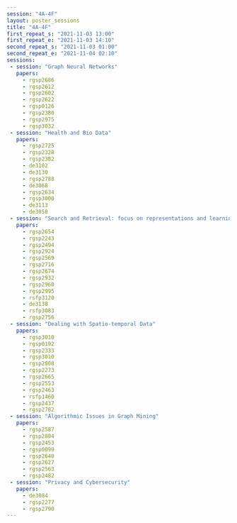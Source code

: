 ```yaml
---
session: "4A-4F"
layout: poster_sessions
title: "4A-4F"
first_repeat_s: "2021-11-03 13:00" 
first_repeat_e: "2021-11-03 14:10" 
second_repeat_s: "2021-11-03 01:00" 
second_repeat_e: "2021-11-04 02:10"
sessions:
 - session: "Graph Neural Networks"
   papers:
     - rgsp2686
     - rgsp2612
     - rgsp2602
     - rgsp2622
     - rgsp0126
     - rgsp2380
     - rgsp2975
     - rgsp3032
 - session: "Health and Bio Data"
   papers:
     - rgsp2725
     - rgsp2328
     - rgsp2382
     - de3102
     - de3130
     - rgsp2788
     - de3068
     - rgsp2634
     - rgsp3000
     - de3113
     - de3058
 - session: "Search and Retrieval: focus on representations and learning"
   papers:
     - rgsp2654
     - rgsp2243
     - rgsp2494
     - rgsp2924
     - rgsp2569
     - rgsp2716
     - rgsp2674
     - rgsp2932
     - rgsp2960
     - rgsp2995
     - rsfp3120
     - de3138
     - rsfp3083
     - rgsp2756   
 - session: "Dealing with Spatio-temporal Data"
   papers:
     - rgsp3010
     - rgsp0192
     - rgsp2333
     - rgsp3010
     - rgsp2808
     - rgsp2273
     - rgsp2665
     - rgsp2553
     - rgsp2463
     - rsfp1460
     - rgsp2437
     - rgsp2782
 - session: "Algorithmic Issues in Graph Mining"
   papers:
     - rgsp2587
     - rgsp2804
     - rgsp2453
     - rgsp0099
     - rgsp2640
     - rgsp2627
     - rgsp2563
     - rgsp2482
 - session: "Privacy and Cybersecurity"
   papers:
     - de3084
     - rgsp2277
     - rgsp2790
---
```

